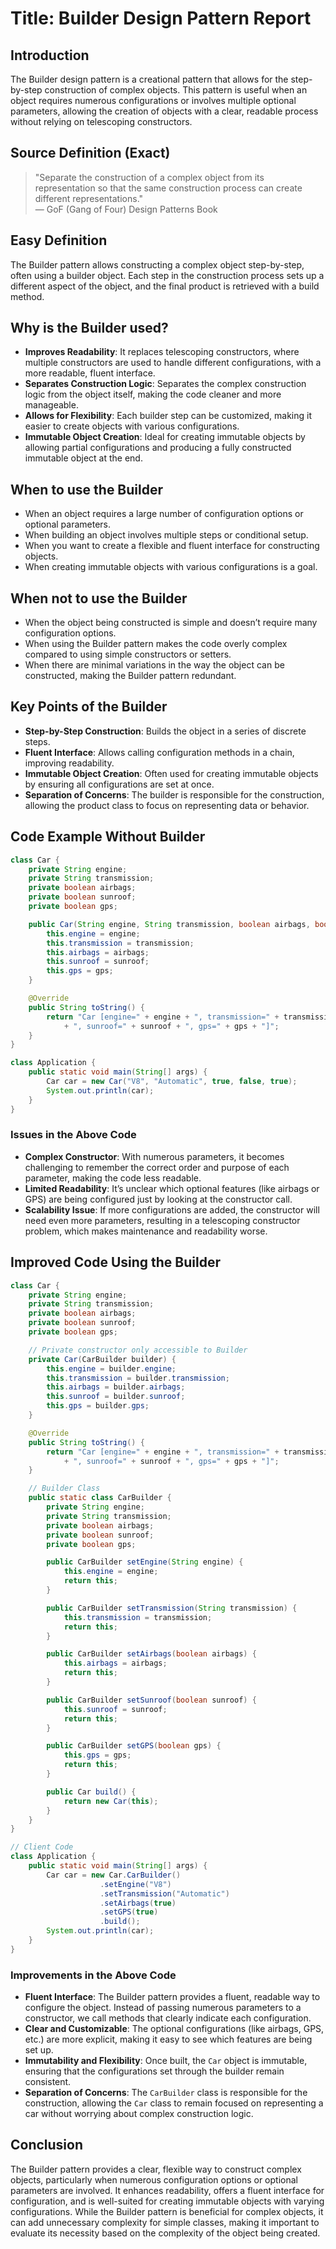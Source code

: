 # **Title**: Builder Design Pattern Report

## **Introduction**
The Builder design pattern is a creational pattern that allows for the step-by-step construction of complex objects. This pattern is useful when an object requires numerous configurations or involves multiple optional parameters, allowing the creation of objects with a clear, readable process without relying on telescoping constructors.

## **Source Definition (Exact)**
> "Separate the construction of a complex object from its representation so that the same construction process can create different representations."  
> — GoF (Gang of Four) Design Patterns Book

## **Easy Definition**
The Builder pattern allows constructing a complex object step-by-step, often using a builder object. Each step in the construction process sets up a different aspect of the object, and the final product is retrieved with a build method.

## **Why is the Builder used?**
- **Improves Readability**: It replaces telescoping constructors, where multiple constructors are used to handle different configurations, with a more readable, fluent interface.
- **Separates Construction Logic**: Separates the complex construction logic from the object itself, making the code cleaner and more manageable.
- **Allows for Flexibility**: Each builder step can be customized, making it easier to create objects with various configurations.
- **Immutable Object Creation**: Ideal for creating immutable objects by allowing partial configurations and producing a fully constructed immutable object at the end.

## **When to use the Builder**
- When an object requires a large number of configuration options or optional parameters.
- When building an object involves multiple steps or conditional setup.
- When you want to create a flexible and fluent interface for constructing objects.
- When creating immutable objects with various configurations is a goal.

## **When not to use the Builder**
- When the object being constructed is simple and doesn’t require many configuration options.
- When using the Builder pattern makes the code overly complex compared to using simple constructors or setters.
- When there are minimal variations in the way the object can be constructed, making the Builder pattern redundant.

## **Key Points of the Builder**
- **Step-by-Step Construction**: Builds the object in a series of discrete steps.
- **Fluent Interface**: Allows calling configuration methods in a chain, improving readability.
- **Immutable Object Creation**: Often used for creating immutable objects by ensuring all configurations are set at once.
- **Separation of Concerns**: The builder is responsible for the construction, allowing the product class to focus on representing data or behavior.

## **Code Example Without Builder**
```java
class Car {
    private String engine;
    private String transmission;
    private boolean airbags;
    private boolean sunroof;
    private boolean gps;

    public Car(String engine, String transmission, boolean airbags, boolean sunroof, boolean gps) {
        this.engine = engine;
        this.transmission = transmission;
        this.airbags = airbags;
        this.sunroof = sunroof;
        this.gps = gps;
    }

    @Override
    public String toString() {
        return "Car [engine=" + engine + ", transmission=" + transmission + ", airbags=" + airbags 
            + ", sunroof=" + sunroof + ", gps=" + gps + "]";
    }
}

class Application {
    public static void main(String[] args) {
        Car car = new Car("V8", "Automatic", true, false, true);
        System.out.println(car);
    }
}
```

### **Issues in the Above Code**
- **Complex Constructor**: With numerous parameters, it becomes challenging to remember the correct order and purpose of each parameter, making the code less readable.
- **Limited Readability**: It’s unclear which optional features (like airbags or GPS) are being configured just by looking at the constructor call.
- **Scalability Issue**: If more configurations are added, the constructor will need even more parameters, resulting in a telescoping constructor problem, which makes maintenance and readability worse.

## **Improved Code Using the Builder**
```java
class Car {
    private String engine;
    private String transmission;
    private boolean airbags;
    private boolean sunroof;
    private boolean gps;

    // Private constructor only accessible to Builder
    private Car(CarBuilder builder) {
        this.engine = builder.engine;
        this.transmission = builder.transmission;
        this.airbags = builder.airbags;
        this.sunroof = builder.sunroof;
        this.gps = builder.gps;
    }

    @Override
    public String toString() {
        return "Car [engine=" + engine + ", transmission=" + transmission + ", airbags=" + airbags 
            + ", sunroof=" + sunroof + ", gps=" + gps + "]";
    }

    // Builder Class
    public static class CarBuilder {
        private String engine;
        private String transmission;
        private boolean airbags;
        private boolean sunroof;
        private boolean gps;

        public CarBuilder setEngine(String engine) {
            this.engine = engine;
            return this;
        }

        public CarBuilder setTransmission(String transmission) {
            this.transmission = transmission;
            return this;
        }

        public CarBuilder setAirbags(boolean airbags) {
            this.airbags = airbags;
            return this;
        }

        public CarBuilder setSunroof(boolean sunroof) {
            this.sunroof = sunroof;
            return this;
        }

        public CarBuilder setGPS(boolean gps) {
            this.gps = gps;
            return this;
        }

        public Car build() {
            return new Car(this);
        }
    }
}

// Client Code
class Application {
    public static void main(String[] args) {
        Car car = new Car.CarBuilder()
                    .setEngine("V8")
                    .setTransmission("Automatic")
                    .setAirbags(true)
                    .setGPS(true)
                    .build();
        System.out.println(car);
    }
}
```

### **Improvements in the Above Code**
- **Fluent Interface**: The Builder pattern provides a fluent, readable way to configure the object. Instead of passing numerous parameters to a constructor, we call methods that clearly indicate each configuration.
- **Clear and Customizable**: The optional configurations (like airbags, GPS, etc.) are more explicit, making it easy to see which features are being set up.
- **Immutability and Flexibility**: Once built, the `Car` object is immutable, ensuring that the configurations set through the builder remain consistent.
- **Separation of Concerns**: The `CarBuilder` class is responsible for the construction, allowing the `Car` class to remain focused on representing a car without worrying about complex construction logic.

## **Conclusion**
The Builder pattern provides a clear, flexible way to construct complex objects, particularly when numerous configuration options or optional parameters are involved. It enhances readability, offers a fluent interface for configuration, and is well-suited for creating immutable objects with varying configurations. While the Builder pattern is beneficial for complex objects, it can add unnecessary complexity for simple classes, making it important to evaluate its necessity based on the complexity of the object being created.